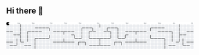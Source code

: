 ## Hi there 👋

<picture>
  <source media="(prefers-color-scheme: dark)" srcset="https://raw.githubusercontent.com/EdersonEdad/EdersonEdad/output/pacman-contribution-graph-dark.svg">
  <source media="(prefers-color-scheme: light)" srcset="https://raw.githubusercontent.com/EdersonEdad/EdersonEdad/output/pacman-contribution-graph.svg">
  <img alt="pacman contribution graph" src="https://raw.githubusercontent.com/EdersonEdad/EdersonEdad/output/pacman-contribution-graph.svg">
</picture>



<!--
**EdersonEdad/EdersonEdad** is a ✨ _special_ ✨ repository because its `README.md` (this file) appears on your GitHub profile.

Here are some ideas to get you started:

- 🔭 I’m currently working on ...
- 🌱 I’m currently learning ...
- 👯 I’m looking to collaborate on ...
- 🤔 I’m looking for help with ...
- 💬 Ask me about ...
- 📫 How to reach me: ...
- 😄 Pronouns: ...
- ⚡ Fun fact: ...
-->
